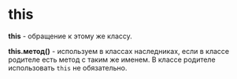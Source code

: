 # this
**this** - обращение к этому же классу.

**this.метод()** - используем в классах наследниках, если в классе родителе есть метод с таким же именем. В классе родителе использовать `this` не обязательно.
